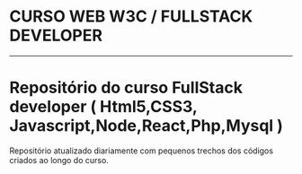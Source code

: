 # CURSO WEB W3C / FULLSTACK DEVELOPER
*****************************************************************************************************************************************
# Repositório do curso FullStack developer ( Html5,CSS3, Javascript,Node,React,Php,Mysql )

Repositório atualizado diariamente com pequenos trechos dos códigos criados ao longo do curso.
